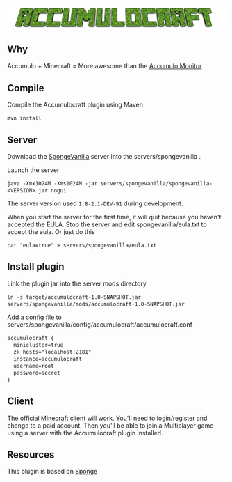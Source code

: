 ![Accumulocraft](accumulocraft.png)

## Why

Accumulo + Minecraft = More awesome than the [Accumulo Monitor](https://accumulo.apache.org/screenshots.html)

## Compile

Compile the Accumulocraft plugin using Maven

```
mvn install
```

## Server

Download the [SpongeVanilla](https://repo.spongepowered.org/maven/org/spongepowered/spongevanilla/) server into the 
servers/spongevanilla .

Launch the server

```
java -Xmx1024M -Xms1024M -jar servers/spongevanilla/spongevanilla-<VERSION>.jar nogui
```

The server version used `1.8-2.1-DEV-91` during development.

When you start the server for the first time, it will quit because you haven't accepted the EULA. Stop the server
and edit spongevanilla/eula.txt to accept the eula. Or just do this

```
cat "eula=true" > servers/spongevanilla/eula.txt
```

## Install plugin

Link the plugin jar into the server mods directory

```
ln -s target/accumulocraft-1.0-SNAPSHOT.jar servers/spongevanilla/mods/accumulocraft-1.0-SNAPSHOT.jar
```

Add a config file to servers/spongevanilla/config/accumulocraft/accumulocraft.conf

```
accumulocraft {
  minicluster=true
  zk_hosts="localhost:2181"
  instance=accumulocraft
  username=root
  password=secret
}
```

## Client

The official [Minecraft client](https://minecraft.net/download) will work. You'll need
to login/register and change to a paid account. Then you'll be able to join a Multiplayer game using a server with the
Accumulocraft plugin installed.

## Resources

This plugin is based on [Sponge](https://www.spongepowered.org/)
